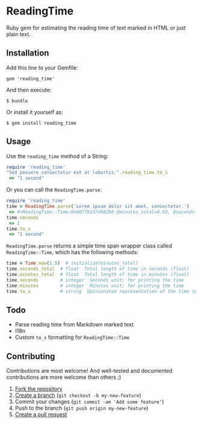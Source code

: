 # ReadingTime

Ruby gem for estimating the reading time of text marked in HTML or just plain text.

## Installation

Add this line to your Gemfile:

    gem 'reading_time'

And then execute:

    $ bundle

Or install it yourself as:

    $ gem install reading_time

## Usage

Use the `reading_time` method of a String:

```ruby
require 'reading_time'
"Sed posuere consectetur est at lobortis.".reading_time.to_s
 => "1 second"
```

Or you can call the `ReadingTime.parse`:

```ruby
require 'reading_time'
time = ReadingTime.parse('Lorem ipsum dolor sit amet, consectetur.')
 => #<ReadingTime::Time:0x007fb2d7d402b0 @minutes_total=0.03, @seconds_total=1.7999999999999998, @minutes=0, @seconds=1> 
time.seconds
 => 1
time.to_s
 => "1 second"
```

`ReadingTime.parse` returns a simple time span wrapper class called `ReadingTime::Time`, which has the following methods:

```ruby
time = Time.new(1.5)  # initialize(minutes_total)
time.seconds_total  # float  Total length of time in seconds (float)
time.minutes_total  # float  Total length of time in minutes (float)
time.seconds        # integer  Seconds unit; for printing the time
time.minutes        # integer  Minutes unit; for printing the time
time.to_s           # string  Opinionated representation of the time span
```

## Todo

- Parse reading time from Markdown marked text
- I18n
- Custom `to_s` formatting for `ReadingTime::Time`

## Contributing

Contributions are most welcome! And well-tested and documented contributions are
more welcome than others ;)

1. [Fork the repository][fork]
2. [Create a branch][branch] (`git checkout -b my-new-feature`)
3. Commit your changes (`git commit -am 'Add some feature'`)
4. Push to the branch (`git push origin my-new-feature`)
5. [Create a pull request][pr]

[fork]: http://help.github.com/fork-a-repo/
[branch]: http://learn.github.com/p/branching.html
[pr]: http://help.github.com/send-pull-requests/

